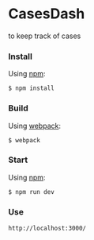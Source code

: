 # CasesDash
to keep track of cases

### Install

Using [npm](https://www.npmjs.com/):

    $ npm install

### Build

Using [webpack](https://webpack.github.io/):

    $ webpack

### Start

Using [npm](https://www.npmjs.com/):

    $ npm run dev

### Use

    http://localhost:3000/
